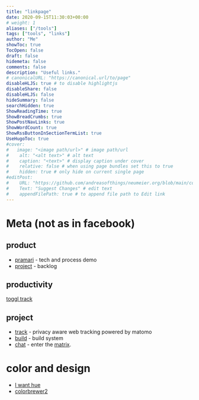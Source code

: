 ```yaml
---
title: "linkpage"
date: 2020-09-15T11:30:03+00:00
# weight: 1
aliases: ["/tools"]
tags: ["tools", "links"]
author: "Me"
showToc: true
TocOpen: false
draft: false
hidemeta: false
comments: false
description: "Useful links."
# canonicalURL: "https://canonical.url/to/page"
disableHLJS: true # to disable highlightjs
disableShare: false
disableHLJS: false
hideSummary: false
searchHidden: true
ShowReadingTime: true
ShowBreadCrumbs: true
ShowPostNavLinks: true
ShowWordCount: true
ShowRssButtonInSectionTermList: true
UseHugoToc: true
#cover:
#   image: "<image path/url>" # image path/url
#    alt: "<alt text>" # alt text
#    caption: "<text>" # display caption under cover
#    relative: false # when using page bundles set this to true
#    hidden: true # only hide on current single page
#editPost:
#    URL: "https://github.com/andreasofthings/neumeier.org/blob/main/content/posts/post.md"
#    Text: "Suggest Changes" # edit text
#    appendFilePath: true # to append file path to Edit link
---
```


# Meta (not as in facebook)

## product

 - [pramari](https://pramari.de) - tech and process demo
 - [project]() - backlog

## productivity

[toggl track](http://track.toggl.com)

## project

 - [track](https://track.pramari.de) - privacy aware web tracking powered by matomo
 - [build](https://build.pramari.de) - build system
 - [chat](https://chat.pramari.de) - enter the [matrix](https://matrix.org).

# color and design

 - [I want hue](https://medialab.github.io/iwanthue/)
 - [colorbrewer2](https://colorbrewer2.org/)
